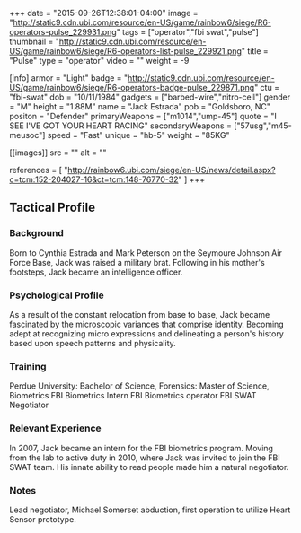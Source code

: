 +++
date = "2015-09-26T12:38:01-04:00"
image = "http://static9.cdn.ubi.com/resource/en-US/game/rainbow6/siege/R6-operators-pulse_229931.png"
tags = ["operator","fbi swat","pulse"]
thumbnail = "http://static9.cdn.ubi.com/resource/en-US/game/rainbow6/siege/R6-operators-list-pulse_229921.png"
title = "Pulse"
type = "operator"
video = ""
weight = -9

[info]
  armor = "Light"
  badge = "http://static9.cdn.ubi.com/resource/en-US/game/rainbow6/siege/R6-operators-badge-pulse_229871.png"
  ctu = "fbi-swat"
  dob = "10/11/1984"
  gadgets = ["barbed-wire","nitro-cell"]
  gender = "M"
  height = "1.88M"
  name = "Jack Estrada"
  pob = "Goldsboro, NC"
  positon = "Defender"
  primaryWeapons = ["m1014","ump-45"]
  quote = "I SEE I'VE GOT YOUR HEART RACING"
  secondaryWeapons = ["57usg","m45-meusoc"]
  speed = "Fast"
  unique = "hb-5"
  weight = "85KG"

[[images]]
  src = ""
  alt = ""

references = [
  "http://rainbow6.ubi.com/siege/en-US/news/detail.aspx?c=tcm:152-204027-16&ct=tcm:148-76770-32"
]
+++

## Tactical Profile

### Background

Born to Cynthia Estrada and Mark Peterson on the Seymoure Johnson Air Force Base, Jack was raised a military brat. Following in his mother's footsteps, Jack became an intelligence officer.

### Psychological Profile

As a result of the constant relocation from base to base, Jack became fascinated by the microscopic variances that comprise identity. Becoming adept at recognizing micro expressions and delineating a person's history based upon speech patterns and physicality.

### Training

Perdue University: Bachelor of Science, Forensics: Master of Science, Biometrics
FBI Biometrics Intern
FBI Biometrics operator
FBI SWAT Negotiator

### Relevant Experience

In 2007, Jack became an intern for the FBI biometrics program. Moving from the lab to active duty in 2010, where Jack was invited to join the FBI SWAT team. His innate ability to read people made him a natural negotiator.

### Notes

Lead negotiator, Michael Somerset abduction, first operation to utilize Heart Sensor prototype.
